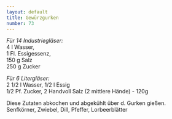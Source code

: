 ```yaml
---
layout: default
title: Gewürzgurken
number: 73
---
```


*Für 14 Industriegläser:*  
4 l Wasser,  
1 Fl. Essigessenz,  
150 g Salz  
250 g Zucker

*Für 6 Litergläser:*  
2 1/2 l Wasser, 1/2 l Essig  
1/2 Pf. Zucker, 2 Handvoll Salz (2 mittlere Hände) - 120g

Diese Zutaten abkochen und abgekühlt über d. Gurken gießen.  
Senfkörner, Zwiebel, Dill, Pfeffer, Lorbeerblätter
